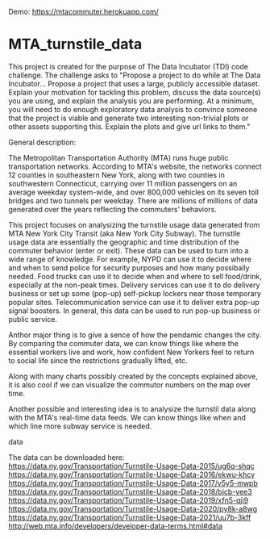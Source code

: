 Demo: https://mtacommuter.herokuapp.com/


# MTA_turnstile_data

This project is created for the purpose of The Data Incubator (TDI) code challenge. The challenge asks to 
"Propose a project to do while at The Data Incubator... Propose a project that uses a large, publicly accessible dataset. Explain your motivation for tackling this problem, discuss the data source(s) you are using, and explain the analysis you are performing. At a minimum, you will need to do enough exploratory data analysis to convince someone that the project is viable and generate two interesting non-trivial plots or other assets supporting this. Explain the plots and give url links to them."

General description:

The Metropolitan Transportation Authority (MTA) runs huge public transportation networks. According to MTA's website, the networks connect 12 counties in southeastern New York, along with two counties in southwestern Connecticut, carrying over 11 million passengers on an average weekday system-wide, and over 800,000 vehicles on its seven toll bridges and two tunnels per weekday. There are millions of millions of data generated over the years reflecting the commuters' behaviors. 

This project focuses on analysizing the turnstile usage data generated from MTA New York City Transit (aka New York City Subway). The turnstile usage data are essentially the geographic and time distribution of the commuter behavior (enter or exit). These data can be used to turn into a wide range of knowledge. For example, NYPD can use it to decide where and when to send police for security purposes and how many possibally needed. Food trucks can use it to decide when and where to sell food/drink, especially at the non-peak times. Delivery services can use it to do delivery business or set up some (pop-up) self-pickup lockers near those temporary popular sites. Telecommunication service can use it to deliver extra pop-up signal boosters. In general, this data can be used to run pop-up business or public service. 

Anthor major thing is to give a sence of how the pendamic changes the city. By comparing the commuter data, we can know things like where the essential workers live and work, how confident New Yorkers feel to return to social life since the restrictions gradually lifted, etc. 

Along with many charts possibly created by the concepts explained above, it is also cool if we can visualize the commutor numbers on the map over time.

Another possible and interesting idea is to analysize the turnstil data along with the MTA's real-time data feeds. We can know things like when and which line more subway service is needed.

data

The data can be downloaded here:
https://data.ny.gov/Transportation/Turnstile-Usage-Data-2015/ug6q-shqc
https://data.ny.gov/Transportation/Turnstile-Usage-Data-2016/ekwu-khcy
https://data.ny.gov/Transportation/Turnstile-Usage-Data-2017/v5y5-mwpb
https://data.ny.gov/Transportation/Turnstile-Usage-Data-2018/bjcb-yee3
https://data.ny.gov/Transportation/Turnstile-Usage-Data-2019/xfn5-qji9
https://data.ny.gov/Transportation/Turnstile-Usage-Data-2020/py8k-a8wg
https://data.ny.gov/Transportation/Turnstile-Usage-Data-2021/uu7b-3kff
http://web.mta.info/developers/developer-data-terms.html#data
